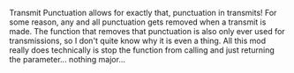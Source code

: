 Transmit Punctuation allows for exactly that, punctuation in transmits! For some reason, any and all punctuation gets removed when a transmit is made. The function that removes that punctuation is also only ever used for transmissions, so I don't quite know why it is even a thing. All this mod really does technically is stop the function from calling and just returning the parameter... nothing major...
